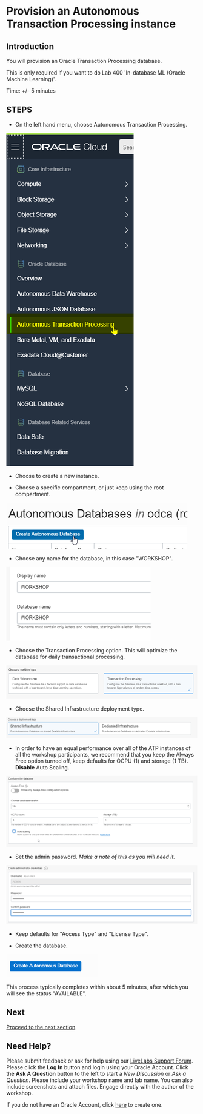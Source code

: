 # Provision an Autonomous Transaction Processing instance

## Introduction

You will provision an Oracle Transaction Processing database.

This is only required if you want to do Lab 400 'In-database ML (Oracle Machine Learning)'.

Time: +/- 5 minutes

## **STEPS**

- On the left hand menu, choose Autonomous Transaction Processing.

![](./images/go_to_atp.png)

- Choose to create a new instance.

- Choose a specific compartment, or just keep using the root compartment.

![](./images/create_atp_01.png)

- Choose any name for the database, in this case "WORKSHOP".

![](./images/create_atp_02.png)

- Choose the Transaction Processing option. This will optimize the database for daily transactional processing.

![](./images/create_atp_03.png)

- Choose the Shared Infrastructure deployment type.

![](./images/create_atp_serverless.png)

- In order to have an equal performance over all of the ATP instances of all the workshop participants, we recommend that you keep the Always Free option turned off, keep defaults for OCPU (1) and storage (1 TB). __Disable__ Auto Scaling.

![](./images/create_atp_autoscalingoff.png)

- Set the admin password. *Make a note of this as you will need it.*

![](./images/create_atp_password.png)

- Keep defaults for "Access Type" and "License Type".

- Create the database.

![](./images/create_atp_05.png)

This process typically completes within about 5 minutes, after which you will see the status "AVAILABLE".

## Next
[Proceed to the next section](#next).

## Need Help?
Please submit feedback or ask for help using our [LiveLabs Support Forum](https://community.oracle.com/tech/developers/categories/livelabsdiscussions). Please click the **Log In** button and login using your Oracle Account. Click the **Ask A Question** button to the left to start a *New Discussion* or *Ask a Question*.  Please include your workshop name and lab name.  You can also include screenshots and attach files.  Engage directly with the author of the workshop.

If you do not have an Oracle Account, click [here](https://profile.oracle.com/myprofile/account/create-account.jspx) to create one.
